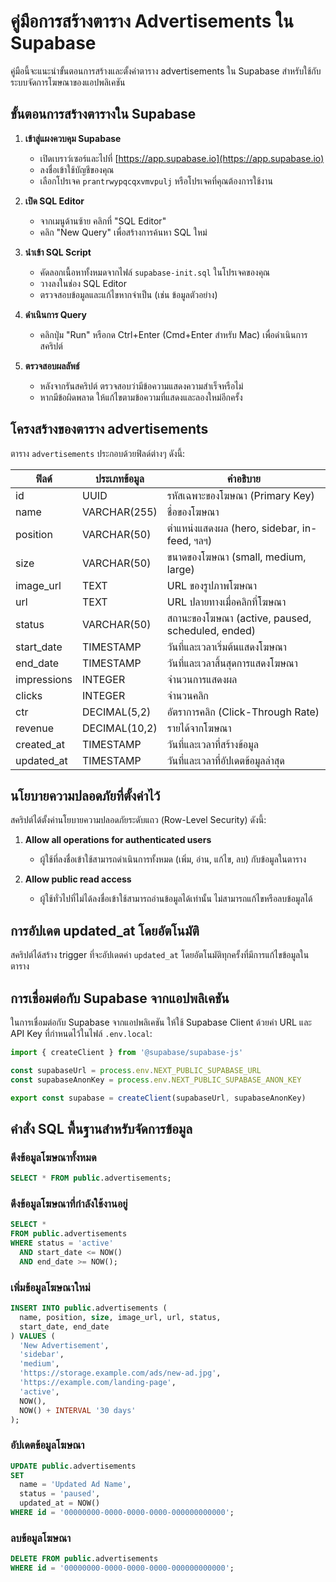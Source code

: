 # คู่มือการสร้างตาราง Advertisements ใน Supabase

คู่มือนี้จะแนะนำขั้นตอนการสร้างและตั้งค่าตาราง advertisements ใน Supabase สำหรับใช้กับระบบจัดการโฆษณาของแอปพลิเคชัน

## ขั้นตอนการสร้างตารางใน Supabase

1. **เข้าสู่แผงควบคุม Supabase**
   - เปิดเบราว์เซอร์และไปที่ [https://app.supabase.io](https://app.supabase.io)
   - ลงชื่อเข้าใช้บัญชีของคุณ
   - เลือกโปรเจค `prantrwypqcqxvmvpulj` หรือโปรเจคที่คุณต้องการใช้งาน

2. **เปิด SQL Editor**
   - จากเมนูด้านซ้าย คลิกที่ "SQL Editor"
   - คลิก "New Query" เพื่อสร้างการค้นหา SQL ใหม่

3. **นำเข้า SQL Script**
   - คัดลอกเนื้อหาทั้งหมดจากไฟล์ `supabase-init.sql` ในโปรเจคของคุณ
   - วางลงในช่อง SQL Editor
   - ตรวจสอบข้อมูลและแก้ไขหากจำเป็น (เช่น ข้อมูลตัวอย่าง)

4. **ดำเนินการ Query**
   - คลิกปุ่ม "Run" หรือกด Ctrl+Enter (Cmd+Enter สำหรับ Mac) เพื่อดำเนินการสคริปต์

5. **ตรวจสอบผลลัพธ์**
   - หลังจากรันสคริปต์ ตรวจสอบว่ามีข้อความแสดงความสำเร็จหรือไม่
   - หากมีข้อผิดพลาด ให้แก้ไขตามข้อความที่แสดงและลองใหม่อีกครั้ง

## โครงสร้างของตาราง advertisements

ตาราง `advertisements` ประกอบด้วยฟิลด์ต่างๆ ดังนี้:

| ฟิลด์ | ประเภทข้อมูล | คำอธิบาย |
|------|---------|-----------|
| id | UUID | รหัสเฉพาะของโฆษณา (Primary Key) |
| name | VARCHAR(255) | ชื่อของโฆษณา |
| position | VARCHAR(50) | ตำแหน่งแสดงผล (hero, sidebar, in-feed, ฯลฯ) |
| size | VARCHAR(50) | ขนาดของโฆษณา (small, medium, large) |
| image_url | TEXT | URL ของรูปภาพโฆษณา |
| url | TEXT | URL ปลายทางเมื่อคลิกที่โฆษณา |
| status | VARCHAR(50) | สถานะของโฆษณา (active, paused, scheduled, ended) |
| start_date | TIMESTAMP | วันที่และเวลาเริ่มต้นแสดงโฆษณา |
| end_date | TIMESTAMP | วันที่และเวลาสิ้นสุดการแสดงโฆษณา |
| impressions | INTEGER | จำนวนการแสดงผล |
| clicks | INTEGER | จำนวนคลิก |
| ctr | DECIMAL(5,2) | อัตราการคลิก (Click-Through Rate) |
| revenue | DECIMAL(10,2) | รายได้จากโฆษณา |
| created_at | TIMESTAMP | วันที่และเวลาที่สร้างข้อมูล |
| updated_at | TIMESTAMP | วันที่และเวลาที่อัปเดตข้อมูลล่าสุด |

## นโยบายความปลอดภัยที่ตั้งค่าไว้

สคริปต์ได้ตั้งค่านโยบายความปลอดภัยระดับแถว (Row-Level Security) ดังนี้:

1. **Allow all operations for authenticated users**
   - ผู้ใช้ที่ลงชื่อเข้าใช้สามารถดำเนินการทั้งหมด (เพิ่ม, อ่าน, แก้ไข, ลบ) กับข้อมูลในตาราง

2. **Allow public read access**
   - ผู้ใช้ทั่วไปที่ไม่ได้ลงชื่อเข้าใช้สามารถอ่านข้อมูลได้เท่านั้น ไม่สามารถแก้ไขหรือลบข้อมูลได้

## การอัปเดต updated_at โดยอัตโนมัติ

สคริปต์ได้สร้าง trigger ที่จะอัปเดตค่า `updated_at` โดยอัตโนมัติทุกครั้งที่มีการแก้ไขข้อมูลในตาราง

## การเชื่อมต่อกับ Supabase จากแอปพลิเคชัน

ในการเชื่อมต่อกับ Supabase จากแอปพลิเคชัน ให้ใช้ Supabase Client ด้วยค่า URL และ API Key ที่กำหนดไว้ในไฟล์ `.env.local`:

```javascript
import { createClient } from '@supabase/supabase-js'

const supabaseUrl = process.env.NEXT_PUBLIC_SUPABASE_URL
const supabaseAnonKey = process.env.NEXT_PUBLIC_SUPABASE_ANON_KEY

export const supabase = createClient(supabaseUrl, supabaseAnonKey)
```

## คำสั่ง SQL พื้นฐานสำหรับจัดการข้อมูล

### ดึงข้อมูลโฆษณาทั้งหมด

```sql
SELECT * FROM public.advertisements;
```

### ดึงข้อมูลโฆษณาที่กำลังใช้งานอยู่

```sql
SELECT * 
FROM public.advertisements 
WHERE status = 'active' 
  AND start_date <= NOW() 
  AND end_date >= NOW();
```

### เพิ่มข้อมูลโฆษณาใหม่

```sql
INSERT INTO public.advertisements (
  name, position, size, image_url, url, status, 
  start_date, end_date
) VALUES (
  'New Advertisement', 
  'sidebar', 
  'medium', 
  'https://storage.example.com/ads/new-ad.jpg', 
  'https://example.com/landing-page', 
  'active', 
  NOW(), 
  NOW() + INTERVAL '30 days'
);
```

### อัปเดตข้อมูลโฆษณา

```sql
UPDATE public.advertisements 
SET 
  name = 'Updated Ad Name',
  status = 'paused',
  updated_at = NOW()
WHERE id = '00000000-0000-0000-0000-000000000000';
```

### ลบข้อมูลโฆษณา

```sql
DELETE FROM public.advertisements 
WHERE id = '00000000-0000-0000-0000-000000000000';
